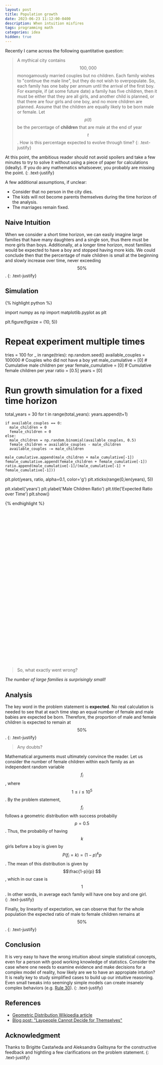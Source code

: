 ```yaml
---
layout: post
title: Population growth
date: 2023-06-23 11:12:00-0400
description: When intuition misfires
tags: programming math
categories: idea
hidden: true
---
```


Recently I  came across the following quantitative question:

>A mythical city contains $$100,000$$ monogamously married couples but no children. Each family wishes to "continue the male line", but they do not wish to overpopulate. So, each family has one baby per annum until the arrival of the first boy. For example, if (at some future date) a family has five children, then it must be either that they are all girls, and another child is planned, or that there are four girls and one boy, and no more children are planned. Assume that the children are equally likely to be born male or female. 
Let $$p(t)$$ be the percentage of **children** that are male at the end of year $$t$$.  How is this percentage expected to evolve through time?
{: .text-justify} 

At this point, the ambitious reader should not avoid spoilers and take a few minutes to try to solve it without using a piece of paper for calculations (ideally). If you do any mathematics whatsoever, you probably are missing the point. 
{: .text-justify} 

A few additional assumptions, if unclear:

- Consider that no person in the city dies. 
- The kids will not become parents themselves during the time horizon of the analysis.
- The marriages remain fixed.


## Naive Intuition

When we consider a short time horizon, we can easily imagine large families that have many daughters and a single son, thus there must be more girls than boys. Additionally, at a longer time horizon, most families would be expected to have a boy and stopped having more kids. We could conclude then that the percentage of male children is small at the beginning and slowly increase over time, never exceeding $$50\%$$.
{: .text-justify} 

## Simulation 
{% highlight python %}

import numpy as np
import matplotlib.pyplot as plt 

plt.figure(figsize = (10, 5))

# Repeat experiment multiple times
tries = 100
for _ in range(tries):
  np.random.seed()
  available_couples = 100000 # Couples who did not have a boy yet
  male_cumulative = [0] # Cumulative male children per year
  female_cumulative = [0] # Cumulative female children per year
  ratio = [0.5]
  years = [0]
  
  # Run growth simulation for a fixed time horizon
  total_years = 30 
  for t in range(total_years):
    years.append(t+1)

    if available_couples == 0:
      male_children = 0
      female_children = 0
    else:
      male_children = np.random.binomial(available_couples, 0.5)
      female_children = available_couples - male_children 
      available_couples -= male_children

    male_cumulative.append(male_children + male_cumulative[-1])
    female_cumulative.append(female_children + female_cumulative[-1])
    ratio.append(male_cumulative[-1]/(male_cumulative[-1] + female_cumulative[-1]))

  plt.plot(years, ratio, alpha=0.1, color='g')
  plt.xticks(range(0,len(years), 5))

plt.xlabel('years')
plt.ylabel('Male Children Ratio')
plt.title('Expected Ratio over Time')
plt.show()

{% endhighlight %}


<center>
<div class="img_row" style="height: 500px;width: 900px">
    <img class="col three" src="{{ site.baseurl }}/assets/img/population_growth_simulation.png" alt="" title="Population growth"/>
</div>
</center>


> So, what exactly went wrong?

*The number of large families is surprisingly small!*

## Analysis 
The key word in the problem statement is **expected**. No real calculation is needed to see that at each time step an equal number of female and male babies are expected be born. Therefore, the proportion of male and female children is expected to remain at $$50\%$$.
{: .text-justify} 

> Any doubts?

Mathematical arguments must ultimately convince the reader. Let us consider the number of female children within each family as an independent random variable $$f_i$$, where $$ 1 \leq i \leq 10^5$$. By the problem statement, $$f_i$$ follows a geometric distribution with success probabiliy $$p=0.5$$. Thus, the probabiliy of having $$k$$ girls before a boy is given by $$ P(f_i = k) = (1-p)^k p $$. The mean of this distribution is given by $$\frac{1-p}{p} $$, which in our case is $$1$$. In other words, in average each family will have one boy and one girl.  
{: .text-justify} 

Finally, by linearity of expectation, we can observe that for the whole population the expected ratio of male to female children remains at $$50\%$$.
{: .text-justify} 

## Conclusion

It is very easy to have the wrong intuition about simple statistical concepts, even for a person with good working knowledge of statistics. Consider the case where one needs to examine evidence and make decisions for a complex model of reality, how likely are we to have an appropiate intution? It is really key to study simplified cases to build up our intuitive reasoning. Even small tweaks into seemingly simple models can create insanely complex behaviors (e.g. [Rule 30](https://en.wikipedia.org/wiki/Rule_30)).
{: .text-justify} 

## References

* [Geometric Distribution Wikipedia article](https://en.wikipedia.org/wiki/Geometric_distribution)
* [Blog post: "Laypeople Cannot Decide for Themselves"](https://50percentofcapacity.blogspot.com/2012/02/laymen-cannot-decide-for-themselves.html?m=1&fbclid=IwAR3kQgtccRxR5ux_5IaZdNH0Kry6q_Xs5oWShClrU8mx_uUDaIlHdkLvMV0)

## Acknowledgment
Thanks to Brigitte Castañeda and Aleksandra Galitsyna for the constructive feedback and hightling a few clarifications on the problem statement.
{: .text-justify} 
